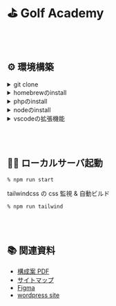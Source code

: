 # ⛳️ Golf Academy

<br><br>

## ⚙️ 環境構築

<details>
<summary>git clone</summary>

```zsh
% git clone git@github.com:...
```

</details>

<details>
<summary>homebrewのinstall</summary>

[homebrew サイト](https://brew.sh/index_ja)

```zsh
% /bin/bash -c "$(curl -fsSL https://raw.githubusercontent.com/Homebrew/install/HEAD/install.sh)"
```

</details>

<details>
<summary>phpのinstall</summary>

```zsh
% brew install php@8.1php # macのメモリがIntelの場合
% arch -arm64 brew install php@8.1php # macのメモリがM1の場合
```

php のパスを通す。

```zsh
% echo 'export PATH="/opt/homebrew/opt/php@8.1/bin:$PATH"' >> ~/.zshrc
% source ~/.zshrc
```

インストール確認

```zsh
% php -v
PHP 8.1.17 (cli) (built: Mar 16 2023 13:07:08) (NTS)
Copyright (c) The PHP Group
Zend Engine v4.1.17, Copyright (c) Zend Technologies
    with Zend OPcache v8.1.17, Copyright (c), by Zend Technologies
```

</details>

<details>
<summary>nodeのinstall</summary>

[nodebrew](https://github.com/hokaccha/nodebrew)

```zsh
% brew install nodebrew
% echo 'export PATH=$HOME/.nodebrew/current/bin:$PATH' >> ~/.zshrc
% source ~/.zshrc
% nodebrew install v18.15.0
```

インストール確認

```zsh
% nodebrew use v18.15.0
% node -v
v18.15.0
```
npmのパッケージ インストール

```zsh
% npm install
```

</details>

<details>
<summary>vscodeの拡張機能</summary>

- "esbenp.prettier-vscode"
- "bmewburn.vscode-intelephense-client"
- "bradlc.vscode-tailwindcss"

</details>

<br><br>

## 🏌🏻 ローカルサーバ起動

```zsh
% npm run start
```

tailwindcss の css 監視 & 自動ビルド

```
% npm run tailwind
```

<br><br>

## 📚 関連資料

- [構成案 PDF](https://drive.google.com/drive/folders/1Jwdmr7g_MEQkBJ62GBMSizPQW8D08Y-C)
- [サイトマップ](https://docs.google.com/spreadsheets/d/14-skC5Ch_RSmT0ZnDHErwU-y7SSvTpxOFA4gipYZI6U/edit#gid=1819710037)
- [Figma](https://www.figma.com/file/0BYv1VK5o7IA5WMJxJHJJL/%E3%82%B4%E3%83%AB%E3%83%95%E3%83%AC%E3%83%83%E3%82%B9%E3%83%B3%E3%82%B5%E3%82%A4%E3%83%88?node-id=107-533&t=JgVgmltGHdKiIFVI-0)
- [wordpress site](https://golf.5blocks.jp/)
